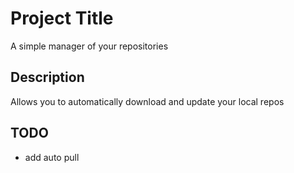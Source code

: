 # Project Title

A simple manager of your repositories

## Description

Allows you to automatically download and update your local repos

## TODO
- add auto pull
